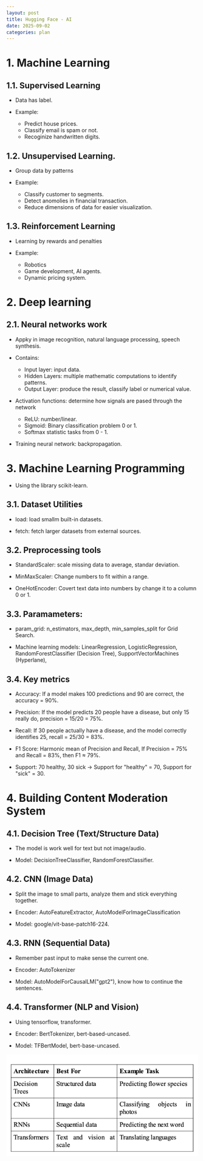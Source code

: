 ```yaml
---
layout: post
title: Hugging Face - AI
date: 2025-09-02
categories: plan
---
```


# 1. Machine Learning

## 1.1. Supervised Learning

- Data has label.

- Example:
  - Predict house prices.
  - Classify email is spam or not.
  - Recoginize handwritten digits.

## 1.2. Unsupervised Learning.

- Group data by patterns

- Example:
  - Classify customer to segments.
  - Detect anomolies in financial transaction.
  - Reduce dimensions of data for easier visualization.

## 1.3. Reinforcement Learning

- Learning by rewards and penalties

- Example:
  - Robotics
  - Game development, AI agents.
  - Dynamic pricing system.

# 2. Deep learning

## 2.1. Neural networks work

- Appky in image recognition, natural language processing, speech synthesis.

- Contains:

  - Input layer: input data.
  - Hidden Layers: multiple mathematic computations to identify patterns.
  - Output Layer: produce the result, classify label or numerical value.

- Activation functions: determine how signals are pased through the network

  - ReLU: number/linear.
  - Sigmoid: Binary classification problem 0 or 1.
  - Softmax statistic tasks from 0 - 1.

- Training neural network: backpropagation.

# 3. Machine Learning Programming

- Using the library scikit-learn.

## 3.1. Dataset Utilities

- load: load smallm built-in datasets.

- fetch: fetch larger datasets from external sources.

## 3.2. Preprocessing tools

- StandardScaler: scale missing data to average, standar deviation.

- MinMaxScaler: Change numbers to fit within a range.

- OneHotEncoder: Covert text data into numbers by change it to a column 0 or 1.

## 3.3. Paramameters:

- param_grid: n_estimators, max_depth, min_samples_split for Grid Search.

- Machine learning models: LinearRegression, LogisticRegression, RandomForestClassifier (Decision Tree), SupportVectorMachines (Hyperlane),

## 3.4. Key metrics

- Accuracy: If a model makes 100 predictions and 90 are correct, the accuracy = 90%.

- Precision: If the model predicts 20 people have a disease, but only 15 really do, precision = 15/20 = 75%.

- Recall: If 30 people actually have a disease, and the model correctly identifies 25, recall = 25/30 = 83%.

- F1 Score: Harmonic mean of Precision and Recall, If Precision = 75% and Recall = 83%, then F1 ≈ 79%.

- Support: 70 healthy, 30 sick → Support for "healthy" = 70, Support for "sick" = 30.

# 4. Building Content Moderation System

## 4.1. Decision Tree (Text/Structure Data)

- The model is work well for text but not image/audio.

- Model: DecisionTreeClassifier, RandomForestClassifier.

## 4.2. CNN (Image Data)

- Split the image to small parts, analyze them and stick everything together.

- Encoder: AutoFeatureExtractor, AutoModelForImageClassification

- Model: google/vit-base-patch16-224.

## 4.3. RNN (Sequential Data)

- Remember past input to make sense the current one.

- Encoder: AutoTokenizer

- Model: AutoModelForCausalLM("gpt2"), know how to continue the sentences.

## 4.4. Transformer (NLP and Vision)

- Using tensorflow, transformer.

- Encoder: BertTokenizer, bert-based-uncased.

- Model: TFBertModel, bert-base-uncased.

![](/images/HuggingFace/models.png)
